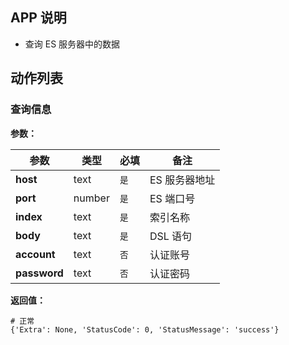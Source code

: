 ## APP 说明

- 查询 ES 服务器中的数据

## 动作列表

### 查询信息

**参数：**

|  参数   | 类型  |  必填   |  备注  |
|  ----  | ----  |  ----  |  ----  |
| **host**  | text | `是` | ES 服务器地址 |
| **port**  | number | `是` | ES 端口号 |
| **index**  | text | `是` | 索引名称 |
| **body**  | text | `是` | DSL 语句 |
| **account**  | text | `否` | 认证账号 |
| **password**  | text | `否` | 认证密码 |

**返回值：**

```
# 正常
{'Extra': None, 'StatusCode': 0, 'StatusMessage': 'success'}
```
